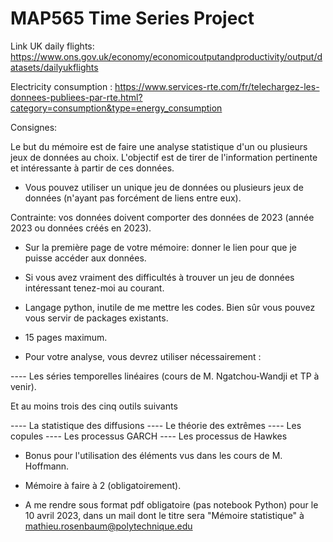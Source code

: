 # MAP565 Time Series Project


Link UK daily flights: https://www.ons.gov.uk/economy/economicoutputandproductivity/output/datasets/dailyukflights

Electricity consumption : https://www.services-rte.com/fr/telechargez-les-donnees-publiees-par-rte.html?category=consumption&type=energy_consumption


Consignes:

Le but du mémoire est de faire une analyse statistique d'un ou plusieurs jeux de données au choix. L'objectif est de tirer de l'information pertinente et intéressante à partir de ces données.
 
- Vous pouvez utiliser un unique jeu de données ou plusieurs jeux de données (n'ayant pas forcément de liens entre eux).
 
Contrainte: vos données doivent comporter des données de 2023 (année 2023 ou données créés en 2023).
 
- Sur la première page de votre mémoire: donner le lien pour que je puisse accéder aux données.
 
- Si vous avez vraiment des difficultés à trouver un jeu de données intéressant tenez-moi au courant.
 
- Langage python, inutile de me mettre les codes. Bien sûr vous pouvez vous servir de packages existants.
 
- 15 pages maximum.
 
- Pour votre analyse, vous devrez utiliser nécessairement :
 
---- Les séries temporelles linéaires (cours de M. Ngatchou-Wandji et TP à venir).
 
Et au moins trois des cinq outils suivants
 
---- La statistique des diffusions
---- Le théorie des extrêmes
---- Les copules
---- Les processus GARCH
---- Les processus de Hawkes
 
- Bonus pour l'utilisation des éléments vus dans les cours de M. Hoffmann.
 
- Mémoire à faire à 2 (obligatoirement).
 
- A me rendre sous format pdf obligatoire (pas notebook Python) pour le 10 avril 2023, dans un mail dont le titre sera "Mémoire statistique" à
mathieu.rosenbaum@polytechnique.edu